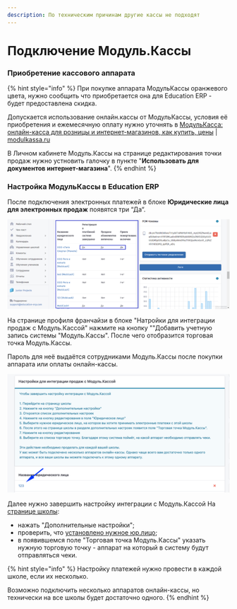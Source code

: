```yaml
---
description: По техническим причинам другие кассы не подходят
---
```


# Подключение Модуль.Кассы

### Приобретение кассового аппарата

{% hint style="info" %}
При покупке аппарата МодульКассы оранжевого цвета, нужно сообщить что приобретается она для Education ERP - будет предоставлена скидка.&#x20;

Допускается использование онлайн.кассы от MодульКассы, условия её приобретения и ежемесячную оплату нужно уточнять в <img src="https://modulkassa.ru/meta/apple-touch-icon.png" alt="" data-size="line">[МодульКасса: онлайн-касса для розницы и интернет-магазинов, как купить, цены](https://modulkassa.ru/) | [modulkassa.ru](https://modulkassa.ru/)

В Личном кабинете Модуль.Кассы на странице редактирования точки продаж нужно устновить галочку в пункте "**Использовать для документов интернет-магазина**".
{% endhint %}

### Настройка МодульКассы в Education ERP

После подключения электронных платежей в блоке **Юридические лица для электронных продаж** появятся три “Да“.

![](<../../.gitbook/assets/image (46).png>)

На странице профиля франчайзи в  блоке "Натройки для интеграции продаж с Модуль.Кассой" нажмите на кнопку ""Добавить учетную запись системы "Модуль.Кассы". После чего отобразится торговая точка Модуль.Кассы.&#x20;

Пароль для неё выдаётся сотрудниками Модуль.Кассы после покупки аппарата или оплаты онлайн-кассы.&#x20;

![](<../../.gitbook/assets/image (20) (1) (2).png>)

Далее нужно завершить настройку интеграции с Модуль.Кассой На[ странице школы](../../nachalo-raboty/shkola/):

* нажать  "Дополнительные настройки";
* проверить, что [установлено нужное юр.лицо](../nastroika-priyoma-platezhei.md);
* в появившемся поле "Торговая точка Модуль.Кассы" указать нужную торговую точку - аппарат на который в систему будут отправляться чеки.

{% hint style="info" %}
Настройку платежей нужно провести в каждой школе, если их несколько.

Возможно подключить несколько аппаратов онлайн-кассы, но технически на все школы  будет достаточно одного.
{% endhint %}
